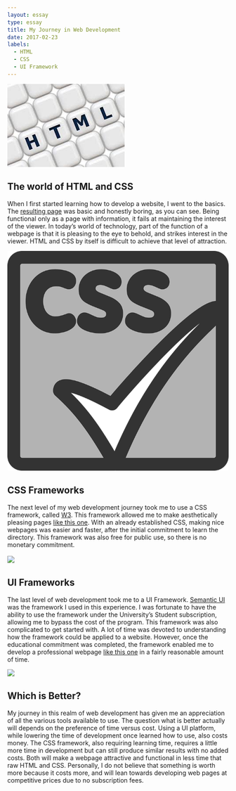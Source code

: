 ```yaml
---
layout: essay
type: essay
title: My Journey in Web Development
date: 2017-02-23
labels:
  - HTML
  - CSS
  - UI Framework
---
```



<img class="ui medium circular right floated image" src="../images/html.jpg">

## The world of HTML and CSS

When I first started learning how to develop a website, I went to the basics. The [resulting page](http://kodayv.ics415.com/campus/introduction.php) was basic and honestly boring, as you can see. Being functional only as a page with information, it fails at maintaining the interest of the viewer. In today’s world of technology, part of the function of a webpage is that it is pleasing to the eye to behold, and strikes interest in the viewer. HTML and CSS by itself is difficult to achieve that level of attraction.

<img class="ui medium left floated image" src="../images/css.png">


## CSS Frameworks

The next level of my web development journey took me to use a CSS framework, called [W3](https://www.w3schools.com/w3css/default.asp). This framework allowed me to make aesthetically pleasing pages [like this one](http://www2.hawaii.edu/~kodayv/ics311f16/). With an already established CSS, making nice webpages was easier and faster, after the initial commitment to learn the directory. This framework was also free for public use, so there is no monetary commitment. 
<br><br>
<img class="ui medium right floated image" src="https://encrypted-tbn2.gstatic.com/images?q=tbn:ANd9GcReNAQPdKvi97R1fQy4_MBAiF5siJQOIq3t5DxOlDfjYgwo5NBk">


## UI Frameworks

The last level of web development took me to a UI Framework. [Semantic UI](http://semantic-ui.com/) was the framework I used in this experience. I was fortunate to have the ability to use the framework under the University’s Student subscription, allowing me to bypass the cost of the program.  This framework was also complicated to get started with. A lot of time was devoted to understanding how the framework could be applied to a website. However, once the educational commitment was completed, the framework enabled me to develop a professional webpage [like this one](http://www2.hawaii.edu/~kodayv/ics311f16/snow.html) in a fairly reasonable amount of time. 

<img class="ui medium circular left floated image" src="https://images.pexels.com/photos/39284/macbook-apple-imac-computer-39284.jpeg?w=1260&h=750&auto=compress&cs=tinysrgb">

## Which is Better?

My journey in this realm of web development has given me an appreciation of all the various tools available to use. The question what is better actually will depends on the preference of time versus cost. Using a UI platform, while lowering the time of development once learned how to use, also costs money. The CSS framework, also requiring learning time, requires a little more time in development but can still produce similar results with no added costs. Both will make a webpage attractive and functional in less time that raw HTML and CSS. Personally, I do not believe that something is worth more because it costs more, and will lean towards developing web pages at competitive prices due to no subscription fees.
